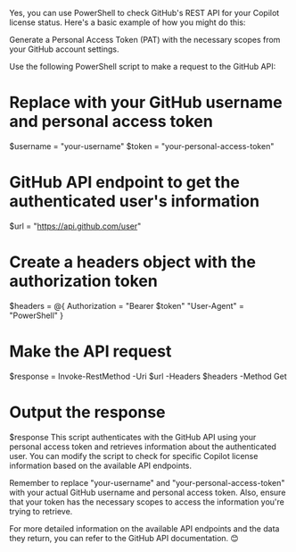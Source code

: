 Yes, you can use PowerShell to check GitHub's REST API for your Copilot license status. Here's a basic example of how you might do this:

Generate a Personal Access Token (PAT) with the necessary scopes from your GitHub account settings.

Use the following PowerShell script to make a request to the GitHub API:

# Replace with your GitHub username and personal access token
$username = "your-username"
$token = "your-personal-access-token"

# GitHub API endpoint to get the authenticated user's information
$url = "https://api.github.com/user"

# Create a headers object with the authorization token
$headers = @{
    Authorization = "Bearer $token"
    "User-Agent" = "PowerShell"
}

# Make the API request
$response = Invoke-RestMethod -Uri $url -Headers $headers -Method Get

# Output the response
$response
This script authenticates with the GitHub API using your personal access token and retrieves information about the authenticated user. You can modify the script to check for specific Copilot license information based on the available API endpoints.

Remember to replace "your-username" and "your-personal-access-token" with your actual GitHub username and personal access token. Also, ensure that your token has the necessary scopes to access the information you're trying to retrieve.

For more detailed information on the available API endpoints and the data they return, you can refer to the GitHub API documentation. 😊